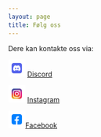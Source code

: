 ```yaml
---
layout: page 
title: Følg oss
---
```


Dere kan kontakte oss via:

<img src="/public/discord.png" style="height: 35px; width: 35px;"> [Discord](https://discord.gg/PmRqUtWb9k)

<img src="/public/instagram.png" style="height: 35px; width: 35px;"> [Instagram](https://www.instagram.com/heltsikker_bergen)

<img src="/public/facebook.png" style="height: 35px; width: 35px;">[Facebook](https://www.facebook.com/groups/heltsikker)
